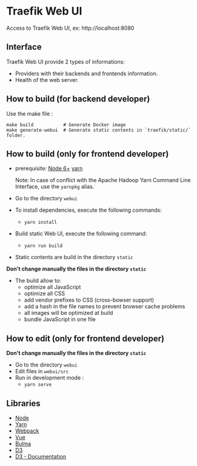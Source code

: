 # Traefik Web UI

Access to Traefik Web UI, ex: http://localhost:8080

## Interface

Traefik Web UI provide 2 types of informations:

- Providers with their backends and frontends information.
- Health of the web server.

## How to build (for backend developer)

Use the make file :

```shell
make build           # Generate Docker image
make generate-webui  # Generate static contents in `traefik/static/` folder.
```

## How to build (only for frontend developer)

- prerequisite: [Node 6+](https://nodejs.org) [yarn](https://yarnpkg.com/)

  Note: In case of conflict with the Apache Hadoop Yarn Command Line Interface, use the `yarnpkg`
  alias.

- Go to the directory `webui`

- To install dependencies, execute the following commands:

  - `yarn install`

- Build static Web UI, execute the following command:

  - `yarn run build`

- Static contents are build in the directory `static`

**Don't change manually the files in the directory `static`**

- The build allow to:
  - optimize all JavaScript
  - optimize all CSS
  - add vendor prefixes to CSS (cross-bowser support)
  - add a hash in the file names to prevent browser cache problems
  - all images will be optimized at build
  - bundle JavaScript in one file

## How to edit (only for frontend developer)

**Don't change manually the files in the directory `static`**

- Go to the directory `webui`
- Edit files in `webui/src`
- Run in development mode :
  - `yarn serve`

## Libraries

- [Node](https://nodejs.org)
- [Yarn](https://yarnpkg.com/)
- [Webpack](https://github.com/webpack/webpack)
- [Vue](https://vuejs.org/)
- [Bulma](https://bulma.io)
- [D3](https://d3js.org)
- [D3 - Documentation](https://github.com/mbostock/d3/wiki)
